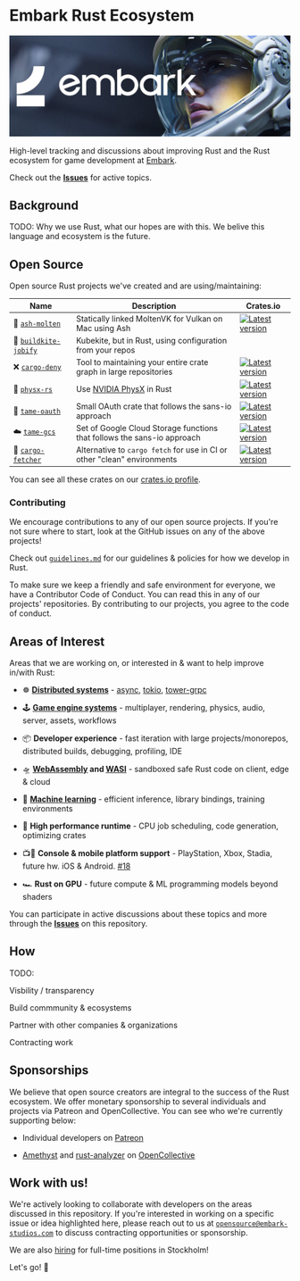 # Embark Rust Ecosystem

[![Embark logo](media/embark-logo-bg.jpg)](http://embark.games)

High-level tracking and discussions about improving Rust and the Rust ecosystem for game development at [Embark](http://embark.games).

Check out the __[Issues](https://github.com/EmbarkStudios/rust-ecosystem/issues)__ for active topics.

## Background

TODO: Why we use Rust, what our hopes are with this. We belive this language and ecosystem is the future.

## Open Source

Open source Rust projects we've created and are using/maintaining:

Name | Description | Crates.io
--- | --- | ---
🌋 [`ash-molten`](https://github.com/EmbarkStudios/ash-molten.git) | Statically linked MoltenVK for Vulkan on Mac using Ash | [![Latest version](https://img.shields.io/crates/v/ash-molten.svg)](https://crates.io/crates/ash-molten)
👷 [`buildkite-jobify`](https://github.com/EmbarkStudios/buildkite-jobify) | Kubekite, but in Rust, using configuration from your repos
❌ [`cargo-deny`](https://github.com/EmbarkStudios/cargo-deny) | Tool to maintaining your entire crate graph in large repositories | [![Latest version](https://img.shields.io/crates/v/cargo-deny.svg)](https://crates.io/crates/cargo-deny)
🎳 [`physx-rs`](https://github.com/EmbarkStudios/physx-rs) | Use [NVIDIA PhysX](https://github.com/NVIDIAGameWorks/PhysX) in Rust | [![Latest version](https://img.shields.io/crates/v/physx.svg)](https://crates.io/crates/physx)
🔐 [`tame-oauth`](https://github.com/EmbarkStudios/tame-oauth) | Small OAuth crate that follows the sans-io approach | [![Latest version](https://img.shields.io/crates/v/tame-oauth.svg)](https://crates.io/crates/tame-oauth)
☁️ [`tame-gcs`](https://github.com/EmbarkStudios/tame-oauth) | Set of Google Cloud Storage functions that follows the sans-io approach | [![Latest version](https://img.shields.io/crates/v/tame-gcs.svg)](https://crates.io/crates/tame-gcs)
🎁 [`cargo-fetcher`](https://github.com/EmbarkStudios/tame-oauth) | Alternative to `cargo fetch` for use in CI or other "clean" environments | [![Latest version](https://img.shields.io/crates/v/cargo-fetcher.svg)](https://crates.io/crates/cargo-fetcher)

You can see all these crates on our [crates.io profile](https://crates.io/users/embark-studios).

### Contributing

We encourage contributions to any of our open source projects. If you're not sure where to start, look at the GitHub issues on any of the above projects!

Check out [`guidelines.md`](guidelines.md) for our guidelines & policies for how we develop in Rust.

To make sure we keep a friendly and safe environment for everyone, we have a Contributor Code of Conduct. You can read this in any of our projects' repositories. By contributing to our projects, you agree to the code of conduct.

## Areas of Interest

Areas that we are working on, or interested in & want to help improve in/with Rust:

* ☸ __[Distributed systems](https://areweasyncyet.rs/)__ - [async](https://rust-lang.github.io/async-book/), [tokio](https://tokio.rs/), [tower-grpc](https://github.com/tower-rs/tower-grpc)

* 🕹️ __[Game engine systems](http://arewegameyet.com/)__ - multiplayer, rendering, physics, audio, server, assets, workflows

* 📦 __Developer experience__ - fast iteration with large projects/monorepos, distributed builds, debugging, profiling, IDE

* 🛸 __[WebAssembly](https://webassembly.org/) and [WASI](https://hacks.mozilla.org/2019/03/standardizing-wasi-a-webassembly-system-interface/)__ - sandboxed safe Rust code on client, edge & cloud

* 🤖 __[Machine learning](http://www.arewelearningyet.com/)__ - efficient inference, library bindings, training environments

* 🚀 __High performance runtime__ - CPU job scheduling, code generation, optimizing crates

* 📺📱 __Console & mobile platform support__ - PlayStation, Xbox, Stadia, future hw. iOS & Android. [#18](https://github.com/EmbarkStudios/rust-ecosystem/issues/18)

* 🏎 __Rust on GPU__ - future compute & ML programming models beyond shaders

You can participate in active discussions about these topics and more through the __[Issues](https://github.com/EmbarkStudios/rust-ecosystem/issues)__ on this repository.

## How

TODO:

Visbility / transparency

Build commmunity & ecosystems

Partner with other companies & organizations

Contracting work

## Sponsorships

We believe that open source creators are integral to the success of the Rust ecosystem. We offer monetary sponsorship to several individuals and projects via Patreon and OpenCollective. You can see who we're currently supporting below:

* Individual developers on [Patreon](https://www.patreon.com/embarkstudios/creators)

* [Amethyst](https://amethyst.rs/) and [rust-analyzer](https://github.com/rust-analyzer/rust-analyzer) on [OpenCollective](https://opencollective.com/embarkstudios)

## Work with us!

We're actively looking to collaborate with developers on the areas discussed in this repository. If you're interested in working on a specific issue or idea highlighted here, please reach out to us at [`opensource@embark-studios.com`](mailto:opensource@embark-studios.com) to discuss contracting opportunities or sponsorship.

We are also [hiring](https://embark.games/careers/) for full-time positions in Stockholm!

Let's go! 🚀
